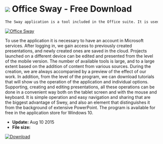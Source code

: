 # ![](https://cdn.softexe.net/static/icon/1/office-sway-12374.jpg) Office Sway  - Free Download

```sh
The Sway application is a tool included in the Office suite. It is used to create spectacular multimedia presentations. Unlike PowerPoint, it focuses only on the most important tools that will allow us to easily create a presentation. The interface has been prepared in such a way that it can be operated also from the level of browsers for smartphones and tablets.
```
[![Office Sway](https://gallery.dpcdn.pl/imgc/Tools/60672/g_-_420x350_1.5_-_x20150810092731_0.jpg)](https://softexe.net/win/business/office-suites/office-sway:pbcgd.html)

To use the application it is necessary to have an account in Microsoft services. After logging in, we gain access to previously created presentations, and newly created ones are saved in the cloud. Projects launched on a different device can be edited and presented from the level of the mobile version.
 The number of available tools is large, and to a large extent based on the addition of content from various sources. During the creation, we are always accompanied by a preview of the effect of our work. In addition, from the level of the program, we can download tutorials that will show us the operation of the application and individual options.
 Supporting, creating and editing presentations, all these operations can be done in a convenient way both on the tablet screen and with the mouse and keyboard. It is simple operation and easy navigation and sharing that are the biggest advantage of Swey, and also an element that distinguishes it from the background of extensive PowerPoint. The program is available for free in the application store for Windows 10.


- **Update:** Aug 10 2015
- **File size:** 

[![Download](https://cdn.softexe.net/static/img/download.png)](https://softexe.net/win/business/office-suites/office-sway:pbcgd.html)

